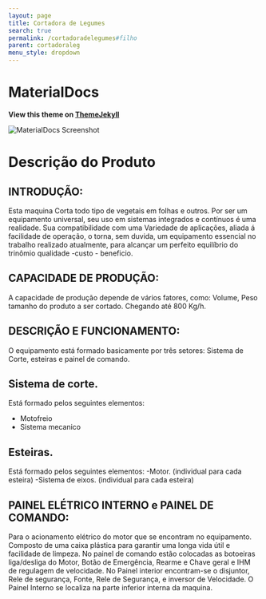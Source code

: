 ```yaml
---
layout: page
title: Cortadora de Legumes
search: true
permalink: /cortadoradelegumes#filho
parent: cortadoraleg
menu_style: dropdown
---
```

# MaterialDocs

**View this theme on [ThemeJekyll](https://themejekyll.github.io/theme/materialdocs/)**

![MaterialDocs Screenshot](screenshot.png)

# Descrição do Produto

## INTRODUÇÃO:
Esta maquina Corta todo tipo de vegetais em folhas e outros. Por ser um equipamento universal, seu uso em sistemas integrados e contínuos é uma realidade. Sua compatibilidade com uma Variedade de aplicações, aliada á facilidade de operação, o torna, sem duvida, um equipamento essencial no trabalho realizado atualmente, para alcançar um perfeito equilíbrio do trinômio qualidade -custo - beneficio.

## CAPACIDADE DE PRODUÇÃO:
A capacidade de produção depende de vários fatores, como: Volume, Peso tamanho do produto a ser cortado. Chegando até 800 Kg/h.

## DESCRIÇÃO E FUNCIONAMENTO:
O equipamento está formado basicamente por três setores: Sistema de Corte, esteiras e painel de comando.

## Sistema de corte.
 Está formado pelos seguintes elementos:
- Motofreio
- Sistema mecanico


## Esteiras.
Está formado pelos seguintes elementos:
-Motor. (individual para cada esteira)
-Sistema de eixos. (individual para cada esteira)

## PAINEL ELÉTRICO INTERNO e PAINEL DE COMANDO:
Para o acionamento elétrico do motor que se encontram no equipamento.
Composto de uma caixa plástica para garantir uma longa vida útil e facilidade de limpeza.
No painel de comando estão colocadas as botoeiras liga/desliga do Motor, Botão de Emergência, Rearme e Chave geral e IHM de regulagem de velocidade.
No Painel interior encontram-se o disjuntor, Rele de segurança, Fonte, Rele de Segurança, e inversor de Velocidade.
O Painel Interno se localiza na parte inferior interna da maquina.